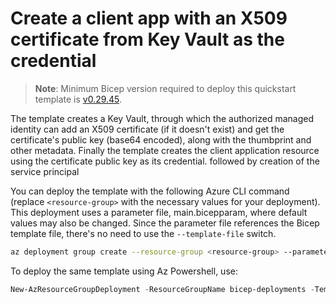 # Create a client app with an X509 certificate from Key Vault as the credential

> **Note**: Minimum Bicep version required to deploy this quickstart template is [v0.29.45](https://github.com/Azure/bicep/releases/tag/v0.29.45).

The template creates a Key Vault, through which the authorized managed identity can add an X509 certificate (if it doesn't exist) and get the certificate's public key (base64 encoded), along with the thumbprint and other metadata.
Finally the template creates the client application resource using the certificate public key as its credential. followed
by creation of the service principal

You can deploy the template with the following Azure CLI command (replace `<resource-group>` with the necessary values for your deployment). This deployment uses a parameter file, main.bicepparam, where default values may also be changed.  Since the parameter file references the Bicep template file, there's no need
to use the `--template-file` switch.

```sh
az deployment group create --resource-group <resource-group> --parameter main.bicepparam --verbose
```

To deploy the same template using Az Powershell, use:

```powershell
New-AzResourceGroupDeployment -ResourceGroupName bicep-deployments -TemplateFile .\main.bicep -TemplateParameterFile .\main.bicepparam -Verbose
```
